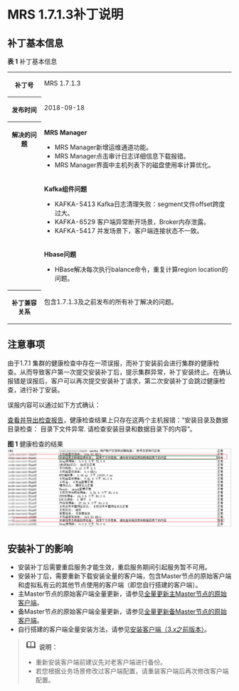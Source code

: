 # MRS 1.7.1.3补丁说明<a name="mrs_01_9009"></a>

## 补丁基本信息<a name="section918210179183"></a>

**表 1**  补丁基本信息

<a name="table884969161914"></a>
<table><tbody><tr id="row1285014971914"><th class="firstcol" valign="top" width="15%" id="mcps1.2.3.1.1"><p id="p132483032011"><a name="p132483032011"></a><a name="p132483032011"></a>补丁号</p>
</th>
<td class="cellrowborder" valign="top" width="85%" headers="mcps1.2.3.1.1 "><p id="p024815013203"><a name="p024815013203"></a><a name="p024815013203"></a>MRS 1.7.1.3</p>
</td>
</tr>
<tr id="row13850119191916"><th class="firstcol" valign="top" width="15%" id="mcps1.2.3.2.1"><p id="p524890182020"><a name="p524890182020"></a><a name="p524890182020"></a>发布时间</p>
</th>
<td class="cellrowborder" valign="top" width="85%" headers="mcps1.2.3.2.1 "><p id="p22491020204"><a name="p22491020204"></a><a name="p22491020204"></a>2018-09-18</p>
</td>
</tr>
<tr id="row15661112573315"><th class="firstcol" rowspan="3" valign="top" width="15%" id="mcps1.2.3.3.1"><p id="p112494082012"><a name="p112494082012"></a><a name="p112494082012"></a>解决的问题</p>
</th>
<td class="cellrowborder" valign="top" width="85%" headers="mcps1.2.3.3.1 "><p id="p1778111733415"><a name="p1778111733415"></a><a name="p1778111733415"></a><strong id="b1577811173342"><a name="b1577811173342"></a><a name="b1577811173342"></a>MRS Manager</strong></p>
<a name="ul180323516343"></a><a name="ul180323516343"></a><ul id="ul180323516343"><li>MRS Manager新增运维通道功能。</li><li>MRS Manager点击审计日志详细信息下载报错。</li><li>MRS Manager界面中主机列表下的磁盘使用率计算优化。</li></ul>
</td>
</tr>
<tr id="row208501697196"><td class="cellrowborder" valign="top" headers="mcps1.2.3.3.1 "><p id="p22497062015"><a name="p22497062015"></a><a name="p22497062015"></a><strong id="b02498042018"><a name="b02498042018"></a><a name="b02498042018"></a>Kafka组件问题</strong></p>
<a name="ul15648182715207"></a><a name="ul15648182715207"></a><ul id="ul15648182715207"><li>KAFKA-5413 Kafka日志清理失败：segment文件offset跨度过大。</li><li>KAFKA-6529 客户端异常断开场景，Broker内存泄露。</li><li>KAFKA-5417 并发场景下，客户端连接状态不一致。</li></ul>
</td>
</tr>
<tr id="row13444137203110"><td class="cellrowborder" valign="top" headers="mcps1.2.3.3.1 "><p id="p224919013204"><a name="p224919013204"></a><a name="p224919013204"></a><strong id="b112495018204"><a name="b112495018204"></a><a name="b112495018204"></a>Hbase问题</strong></p>
<a name="ul142251101216"></a><a name="ul142251101216"></a><ul id="ul142251101216"><li>HBase解决每次执行balance命令，重复计算region location的问题。</li></ul>
</td>
</tr>
<tr id="row17850997197"><th class="firstcol" valign="top" width="15%" id="mcps1.2.3.6.1"><p id="p32491008208"><a name="p32491008208"></a><a name="p32491008208"></a>补丁兼容关系</p>
</th>
<td class="cellrowborder" valign="top" width="85%" headers="mcps1.2.3.6.1 "><p id="p1432955315501"><a name="p1432955315501"></a><a name="p1432955315501"></a>包含1.7.1.3及之前发布的所有补丁解决的问题。</p>
</td>
</tr>
</tbody>
</table>

## 注意事项<a name="section1429338144017"></a>

由于1.7.1 集群的健康检查中存在一项误报，而补丁安装前会进行集群的健康检查。从而导致客户第一次提交安装补丁后，提示集群异常，补丁安装终止。在确认报错是误报后，客户可以再次提交安装补丁请求，第二次安装补丁会跳过健康检查，进行补丁安装。

误报内容可以通过如下方式确认：

[查看并导出检查报告](查看并导出检查报告.md)，健康检查结果上只存在这两个主机报错：“安装目录及数据目录检查： 目录下文件异常. 请检查安装目录和数据目录下的内容“。

**图 1**  健康检查的结果<a name="fig1535712111017"></a>  
![](figures/健康检查的结果.png "健康检查的结果")

## 安装补丁的影响<a name="section14929154819188"></a>

-   安装补丁后需要重启服务才能生效，重启服务期间引起服务暂不可用。
-   安装补丁后，需要重新下载安装全量的客户端，包含Master节点的原始客户端和虚拟私有云的其他节点使用的客户端（即您自行搭建的客户端）。
-   主Master节点的原始客户端全量更新，请参见[全量更新主Master节点的原始客户端](更新客户端（3-x之前版本）.md#section92959464575)。
-   备Master节点的原始客户端全量更新，请参见[全量更新备Master节点的原始客户端](更新客户端（3-x之前版本）.md#section1129715468573)。
-   自行搭建的客户端全量安装方法，请参见[安装客户端（3.x之前版本）](安装客户端（3-x之前版本）.md)。

>![](public_sys-resources/icon-note.gif) **说明：** 
>-   重新安装客户端前建议先对老客户端进行备份。
>-   若您根据业务场景修改过客户端配置，请重装客户端后再次修改客户端配置。

